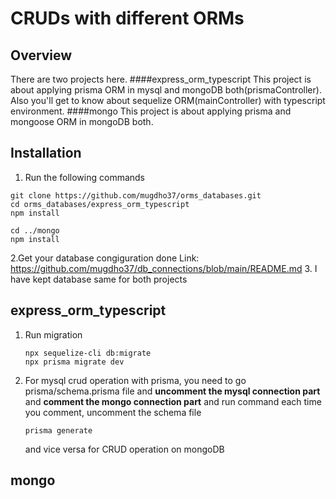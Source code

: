 # CRUDs with different ORMs 

## Overview

There are two projects here. 
####express_orm_typescript
This project is about applying prisma ORM in mysql and mongoDB both(prismaController). Also you'll get to know about sequelize ORM(mainController) with typescript environment. 
####mongo
This project is about applying prisma and mongoose ORM in mongoDB both.

## Installation

1. Run the following commands
```
git clone https://github.com/mugdho37/orms_databases.git
cd orms_databases/express_orm_typescript
npm install
```
```
cd ../mongo
npm install
``` 
2.Get your database congiguration done
Link: https://github.com/mugdho37/db_connections/blob/main/README.md
3. I have kept database same for both projects

## express_orm_typescript
1. Run migration
    ```
    npx sequelize-cli db:migrate
    npx prisma migrate dev
    ```    
2. For mysql crud operation with prisma, you need to go prisma/schema.prisma file and **uncomment the mysql connection part** and **comment the mongo connection part** and run command each time you comment, uncomment the schema file 
    ```
    prisma generate
    ```
    and vice versa for CRUD operation on mongoDB

## mongo

 


